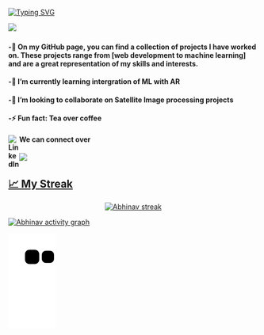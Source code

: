 
[![Typing SVG](https://readme-typing-svg.herokuapp.com?lines=Welcome+to+my+small+World⚛️)](https://git.io/typing-svg)

<a href="https://github.com/ABHINAV0307"><img src="https://readme-typing-svg.herokuapp.com/?color=E30B5C&width=900&height=40&lines=Pursuing+B.Tech+in+Computer+Science;Learning+Java+%26+Brushing+up+Data+Structure+%26+algorithm.." /></a>

#### -🔭 On my GitHub page, you can find a collection of projects I have worked on. These projects range from [web development to machine learning] and are a great representation of my skills and interests.
#### -🌱 I’m currently learning intergration of ML with AR
#### -👯 I’m looking to collaborate on Satellite Image processing projects
#### -⚡ Fun fact: Tea over coffee

#### We can connect over     [<img align="left" alt="LinkedIn" width="22px" src="https://cdn.jsdelivr.net/npm/simple-icons@v3/icons/linkedin.svg" />](https://www.linkedin.com/in/abhinav-tripathi-8815b0211)
<a href="https://github.com/abhinav0307/github-profile-views-counter">
    <img src="https://komarev.com/ghpvc/?username=ABHINAV0307">
<br> 

## &#x1f4c8; My Streak

<p align="center">
<img title="🔥 Get streak stats for your profile at git.io/streak-stats" alt="Abhinav streak" src="https://github-readme-streak-stats.herokuapp.com/?user=ABHINAV0307&theme=black-ice&hide_border=true&stroke=0000&background=060A0CD0"/>
</p>
<!--
![ 📊 My GitHub Stats](https://github-readme-stats.vercel.app/api?username=abhinav0307&show_icons=true&theme=tokyonight)
-->


[![Abhinav activity graph](https://github-readme-activity-graph.cyclic.app/graph?username=Abhinav0307)](https://github.com/abhinav0307/github-readme-activity-graph)




![Snake animation](https://github.com/ABHINAV0307/ABHINAV0307/blob/output/github-contribution-grid-snake.svg)

    
